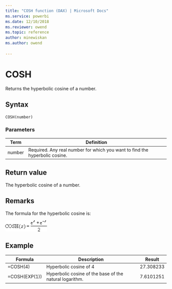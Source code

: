 ```yaml
---
title: "COSH function (DAX) | Microsoft Docs"
ms.service: powerbi 
ms.date: 12/10/2018
ms.reviewer: owend
ms.topic: reference
author: minewiskan
ms.author: owend

---
```

# COSH
Returns the hyperbolic cosine of a number.  
  
## Syntax  
  
```dax
COSH(number)  
```
  
### Parameters  
  
|Term|Definition|  
|--------|--------------|  
|number|Required. Any real number for which you want to find the hyperbolic cosine.|  
  
## Return value  
The hyperbolic cosine of a number.  
  
## Remarks  
The formula for the hyperbolic cosine is:  
  
![Formula](media/dax-cosh-formula.png)  
  
## Example  
  
|Formula|Description|Result|  
|-----------|---------------|----------|  
|=COSH(4)|Hyperbolic cosine of 4|27.308233|  
|=COSH(EXP(1))|Hyperbolic cosine of the base of the natural logarithm.|7.6101251|  
  
